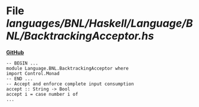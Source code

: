 # File _languages/BNL/Haskell/Language/BNL/BacktrackingAcceptor.hs_
**[GitHub](https://github.com/softlang/yas/blob/master/languages/BNL/Haskell/Language/BNL/BacktrackingAcceptor.hs)**
```
-- BEGIN ...
module Language.BNL.BacktrackingAcceptor where
import Control.Monad
-- END ...
-- Accept and enforce complete input consumption 
accept :: String -> Bool
accept i = case number i of
...
```
